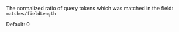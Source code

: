 The normalized ratio of query tokens which was matched in the field:
`matches/fieldLength`

Default: 0